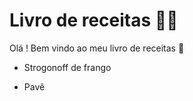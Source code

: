 # Livro de receitas :man_cook:

Olá ! Bem vindo ao meu livro de receitas :wave:

- Strogonoff de frango

- Pavê
